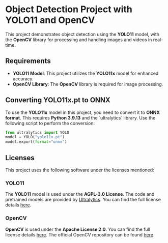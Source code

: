# Object Detection Project with YOLO11 and OpenCV

This project demonstrates object detection using the **YOLO11** model, with the **OpenCV** library for processing and handling images and videos in real-time.

## Requirements

- **YOLO11 Model**: This project utilizes the **YOLO11x** model for enhanced accuracy.
- **OpenCV Library**: The **OpenCV** library is required for image processing.

## Converting YOLO11x.pt to ONNX

To use the **YOLO11x** model in this project, you need to convert it to **ONNX format**. This requires **Python 3.9.13** and the \`ultralytics\` library.  Use the following script to perform the conversion:

```python
from ultralytics import YOLO
model = YOLO("yolo11x.pt")
model.export(format="onnx")
```

## Licenses

This project uses the following software under the licenses mentioned:

### YOLO11
The **YOLO11** model is used under the **AGPL-3.0 License**. The code and pretrained models are provided by [Ultralytics](https://github.com/ultralytics/ultralytics). You can find the full license details [here](https://www.gnu.org/licenses/agpl-3.0.html).

### OpenCV
**OpenCV** is used under the **Apache License 2.0**. You can find the full license details [here](https://opencv.org/license/). The official OpenCV repository can be found [here](https://github.com/opencv/opencv).
